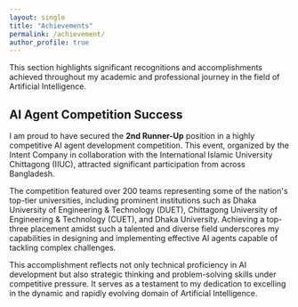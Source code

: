 ```yaml
---
layout: single
title: "Achievements"
permalink: /achievement/
author_profile: true
---
```


This section highlights significant recognitions and accomplishments achieved throughout my academic and professional journey in the field of Artificial Intelligence.

## AI Agent Competition Success

I am proud to have secured the **2nd Runner-Up** position in a highly competitive AI agent development competition. This event, organized by the Intent Company in collaboration with the International Islamic University Chittagong (IIUC), attracted significant participation from across Bangladesh.

The competition featured over 200 teams representing some of the nation's top-tier universities, including prominent institutions such as Dhaka University of Engineering & Technology (DUET), Chittagong University of Engineering & Technology (CUET), and Dhaka University. Achieving a top-three placement amidst such a talented and diverse field underscores my capabilities in designing and implementing effective AI agents capable of tackling complex challenges.

This accomplishment reflects not only technical proficiency in AI development but also strategic thinking and problem-solving skills under competitive pressure. It serves as a testament to my dedication to excelling in the dynamic and rapidly evolving domain of Artificial Intelligence.
